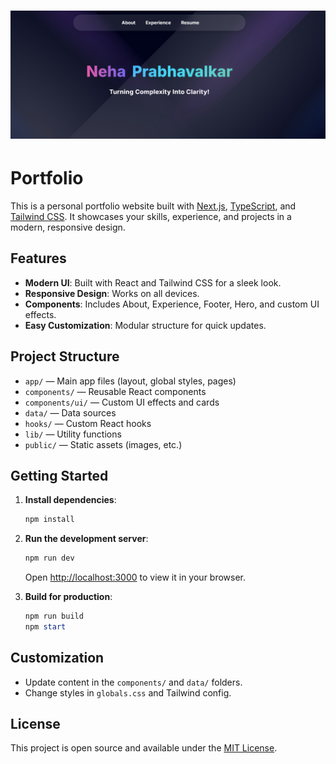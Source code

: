 # ![Portfolio Preview](public/preview.jpg)
# Portfolio

This is a personal portfolio website built with [Next.js](https://nextjs.org/), [TypeScript](https://www.typescriptlang.org/), and [Tailwind CSS](https://tailwindcss.com/). It showcases your skills, experience, and projects in a modern, responsive design.

## Features

- **Modern UI**: Built with React and Tailwind CSS for a sleek look.
- **Responsive Design**: Works on all devices.
- **Components**: Includes About, Experience, Footer, Hero, and custom UI effects.
- **Easy Customization**: Modular structure for quick updates.

## Project Structure

- `app/` — Main app files (layout, global styles, pages)
- `components/` — Reusable React components
- `components/ui/` — Custom UI effects and cards
- `data/` — Data sources
- `hooks/` — Custom React hooks
- `lib/` — Utility functions
- `public/` — Static assets (images, etc.)

## Getting Started

1. **Install dependencies**:
	```powershell
	npm install
	```

2. **Run the development server**:
	```powershell
	npm run dev
	```
	Open [http://localhost:3000](http://localhost:3000) to view it in your browser.

3. **Build for production**:
	```powershell
	npm run build
	npm start
	```

## Customization

- Update content in the `components/` and `data/` folders.
- Change styles in `globals.css` and Tailwind config.

## License

This project is open source and available under the [MIT License](LICENSE).
